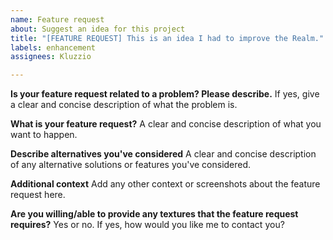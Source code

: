 ```yaml
---
name: Feature request
about: Suggest an idea for this project
title: "[FEATURE REQUEST] This is an idea I had to improve the Realm."
labels: enhancement
assignees: Kluzzio

---
```


**Is your feature request related to a problem? Please describe.**
If yes, give a clear and concise description of what the problem is.

**What is your feature request?**
A clear and concise description of what you want to happen.

**Describe alternatives you've considered**
A clear and concise description of any alternative solutions or features you've considered.

**Additional context**
Add any other context or screenshots about the feature request here.

**Are you willing/able to provide any textures that the feature request requires?**
Yes or no. If yes, how would you like me to contact you?
